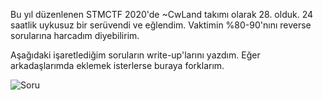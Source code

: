 Bu yıl düzenlenen STMCTF 2020'de ~CwLand takımı olarak 28. olduk. 24 saatlik uykusuz bir serüvendi ve eğlendim. Vaktimin %80-90'nını reverse sorularına harcadım diyebilirim. 

Aşağıdaki işaretlediğim soruların write-up'larını yazdım. Eğer arkadaşlarımda eklemek isterlerse buraya forklarım.  

![Soru](../assets/sorular.png) 


